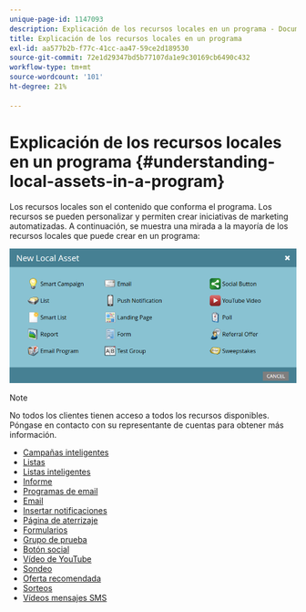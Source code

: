 ```yaml
---
unique-page-id: 1147093
description: Explicación de los recursos locales en un programa - Documentos de Marketo - Documentación del producto
title: Explicación de los recursos locales en un programa
exl-id: aa577b2b-f77c-41cc-aa47-59ce2d189530
source-git-commit: 72e1d29347bd5b77107da1e9c30169cb6490c432
workflow-type: tm+mt
source-wordcount: '101'
ht-degree: 21%

---
```


# Explicación de los recursos locales en un programa {#understanding-local-assets-in-a-program}

Los recursos locales son el contenido que conforma el programa. Los recursos se pueden personalizar y permiten crear iniciativas de marketing automatizadas. A continuación, se muestra una mirada a la mayoría de los recursos locales que puede crear en un programa:

![](assets/one.png)

>[!NOTE]
>
>No todos los clientes tienen acceso a todos los recursos disponibles. Póngase en contacto con su representante de cuentas para obtener más información.

* [Campañas inteligentes](/help/marketo/product-docs/core-marketo-concepts/smart-campaigns/creating-a-smart-campaign/understanding-batch-and-trigger-smart-campaigns.md)
* [Listas](/help/marketo/product-docs/core-marketo-concepts/smart-lists-and-static-lists/static-lists/understanding-static-lists.md)
* [Listas inteligentes](/help/marketo/product-docs/core-marketo-concepts/smart-lists-and-static-lists/creating-a-smart-list/create-a-smart-list.md)
* [Informe](/help/marketo/product-docs/reporting/basic-reporting/report-types/report-type-overview.md)
* [Programas de email](/help/marketo/product-docs/email-marketing/email-programs/creating-an-email-program/understanding-email-programs.md)
* [Email](/help/marketo/product-docs/email-marketing/email-programs/email-program-actions/create-an-email-for-an-email-program.md)
* [Insertar notificaciones](/help/marketo/product-docs/mobile-marketing/push-notifications/understanding-push-notifications.md)
* [Página de aterrizaje](/help/marketo/product-docs/demand-generation/landing-pages/understanding-landing-pages/understanding-free-form-vs-guided-landing-pages.md)
* [Formularios](/help/marketo/product-docs/demand-generation/forms/creating-a-form/create-a-form.md)
* [Grupo de prueba](/help/marketo/product-docs/demand-generation/landing-pages/understanding-landing-pages/landing-page-test-groups.md)
* [Botón social](/help/marketo/product-docs/demand-generation/landing-pages/free-form-landing-pages/add-a-social-button-to-a-free-form-landing-page.md)
* [Vídeo de YouTube](/help/marketo/product-docs/demand-generation/social/social-functions/add-a-video.md)
* [Sondeo](/help/marketo/product-docs/demand-generation/social/creating-a-poll/create-a-poll.md)
* [Oferta recomendada](/help/marketo/product-docs/demand-generation/social/referral-offers/create-a-referral-offer.md)
* [Sorteos](/help/marketo/product-docs/demand-generation/social/sweepstakes/create-sweepstakes.md)
* [Vídeos mensajes SMS](/help/marketo/product-docs/mobile-marketing/vibes-sms-messages/create-a-vibes-sms-message.md)
